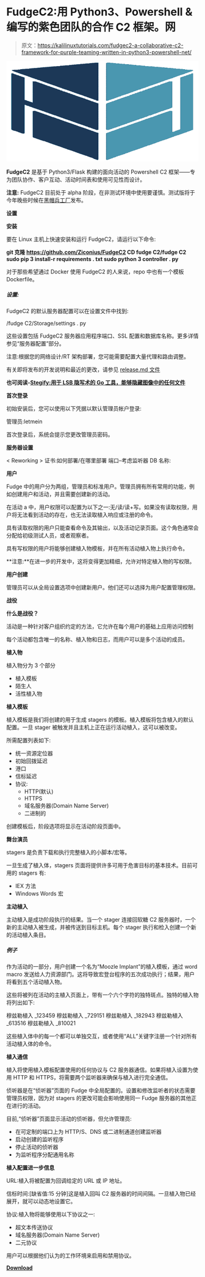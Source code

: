 # FudgeC2:用 Python3、Powershell &编写的紫色团队的合作 C2 框架。网

> 原文：<https://kalilinuxtutorials.com/fudgec2-a-collaborative-c2-framework-for-purple-teaming-written-in-python3-powershell-net/>

[![FudgeC2 : A Collaborative C2 Framework For Purple-Teaming Written In Python3, Powershell & .NET](img//56af564caed123123491d65027824686.png "FudgeC2 : A Collaborative C2 Framework For Purple-Teaming Written In Python3, Powershell & .NET")](https://1.bp.blogspot.com/-W8ZQjtbIkYc/XYXPJlppUOI/AAAAAAAACjk/aC8Rn5Y4cd0QGrbQUhKOzwPAthEiZy3aACLcBGAsYHQ/s1600/FudgeC2%2B%25281%2529.png)

**FudgeC2** 是基于 Python3/Flask 构建的面向活动的 Powershell C2 框架——专为团队协作、客户互动、活动时间表和使用可见性而设计。

**注意:** FudgeC2 目前处于 alpha 阶段，在非测试环境中使用要谨慎。测试版将于今年晚些时候在[黑帽兵工厂](https://www.blackhat.com/us-19/arsenal/schedule/#fudge-a-collaborative-c2-framework-for-purple-teaming-16968)发布。

**设置**

**安装**

要在 Linux 主机上快速安装和运行 FudgeC2，请运行以下命令:

**git 克隆 https://github.com/Ziconius/FudgeC2
CD fudge C2/fudge C2
sudo pip 3 install-r requirements . txt
sudo python 3 controller . py**

对于那些希望通过 Docker 使用 FudgeC2 的人来说，repo 中也有一个模板 Dockerfile。

##### **设置:**

FudgeC2 的默认服务器配置可以在设置文件中找到:

<install dir="">/fudge C2/Storage/settings . py</install>

这些设置包括 FudgeC2 服务器应用程序端口、SSL 配置和数据库名称。更多详情参见“服务器配置”部分。

注意:根据您的网络设计/RT 架构部署，您可能需要配置大量代理和路由调整。

有关即将发布的开发说明和最近的更改，请参见 [release.md 文件](https://github.com/Ziconius/FudgeC2/blob/master/release.md)

**也可阅读-[Stegify:用于 LSB 隐写术的 Go 工具，能够隐藏图像中的任何文件](https://kalilinuxtutorials.com/stegify-lsb-steganographycapable-hiding-file-within-image/)**

**首次登录**

初始安装后，您可以使用以下凭据以默认管理员帐户登录:

管理员:letmein

首次登录后，系统会提示您更改管理员密码。

**服务器设置**

< Reworking >
证书:如何部署/在哪里部署
端口–考虑监听器
DB 名称:

**用户**

Fudge 中的用户分为两组，管理员和标准用户。管理员拥有所有常用的功能，例如创建用户和活动，并且需要创建新的活动。

在活动 a 中，用户权限可以配置为以下之一:无/读/读+写。如果没有读取权限，用户将无法看到活动的存在，也无法读取植入响应或注册的命令。

具有读取权限的用户只能查看命令及其输出，以及活动记录页面。这个角色通常会分配给初级测试人员，或者观察者。

具有写权限的用户将能够创建植入物模板，并在所有活动植入物上执行命令。

**注意:**在进一步的开发中，这将变得更加精细，允许对特定植入物的写权限。

**用户创建**

管理员可以从全局设置选项中创建新用户。他们还可以选择为用户配置管理权限。

**战役**

**什么是战役？**

活动是一种针对客户组织约定的方法，它允许在每个用户的基础上应用访问控制

每个活动都包含唯一的名称、植入物和日志，而用户可以是多个活动的成员。

**植入物**

植入物分为 3 个部分

*   植入模板
*   陌生人
*   活性植入物

**植入模板**

植入模板是我们将创建的用于生成 stagers 的模板。植入模板将包含植入的默认配置。一旦 stager 被触发并且主机上正在运行活动植入，这可以被改变。

所需配置列表如下:

*   统一资源定位器
*   初始回拨延迟
*   港口
*   信标延迟
*   协议:
    *   HTTP(默认)
    *   HTTPS
    *   域名服务器(Domain Name Server)
    *   二进制的

创建模板后，阶段选项将显示在活动阶段页面中。

**舞台演员**

stagers 是负责下载和执行完整植入的小脚本/宏等。

一旦生成了植入体，stagers 页面将提供许多可用于危害目标的基本技术。目前可用的 stagers 有:

*   IEX 方法
*   Windows Words 宏

**主动植入**

主动植入是成功阶段执行的结果。当一个 stager 连接回软糖 C2 服务器时，一个新的主动植入被生成，并被传送到目标主机。每个 stager 执行和检入创建一个新的活动植入条目。

##### **例子**

作为活动的一部分，用户创建一个名为“Moozle Implant”的植入模板，通过 word macro 发送给人力资源部门。这将导致宏登台程序的五次成功执行；结果，用户将看到五个活动植入物。

这些将被列在活动的主植入页面上，带有一个六个字符的独特斑点。独特的植入物将列出如下:

穆兹勒植入 _123459
穆兹勒植入 _729151
穆兹勒植入 _182943
穆兹勒植入 _613516
穆兹勒植入 _810021

这些植入体中的每一个都可以单独交互，或者使用“ALL”关键字注册一个针对所有活动植入体的命令。

**植入通信**

植入将使用植入模板配置使用的任何协议与 C2 服务器通信。如果将植入设置为使用 HTTP 和 HTTPS，将需要两个监听器来确保与植入进行完全通信。

侦听器是在“侦听器”页面的 Fudge 中全局配置的。设置和修改监听者的状态需要管理员权限，因为对 stagers 的更改可能会影响使用同一 Fudge 服务器的其他正在进行的活动。

目前,“侦听器”页面显示活动的侦听器，但允许管理员:

*   在可定制的端口上为 HTTP/S、DNS 或二进制通道创建监听器
*   启动创建的监听程序
*   停止活动的侦听器
*   为监听程序分配通用名称

**植入配置进一步信息**

URL:植入将被配置为回调给定的 URL 或 IP 地址。

信标时间:[缺省值:15 分钟]这是植入回叫 C2 服务器的时间间隔。一旦植入物已经展开，就可以动态地设置它。

协议:植入物将能够使用以下协议之一:

*   超文本传送协议
*   域名服务器(Domain Name Server)
*   二元协议

用户可以根据他们认为的工作环境来启用和禁用协议。

[**Download**](https://github.com/Ziconius/FudgeC2)